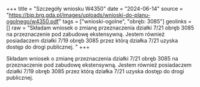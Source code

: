+++
title = "Szczegóły wniosku W4350"
date = "2024-06-14"
source = "https://bip.brg.gda.pl/images/uploads/wnioski-do-planu-ogolnego/w4350.pdf"
tags = ["wnioski-ogolne", "obręb: 3085"]
geolinks = []
raw = "Składam wniosek o zmianę przeznaczenia działki 7/21 obręb 3085 na przeznaczenie pod zabudowę ekstensywną. Jestem również posiadaczem działki 7/19 obręb 3085 przez którą działka 7/21 uzyska dostęp do drogi publicznej.  "
+++

Składam wniosek o zmianę przeznaczenia działki 7/21 obręb 3085 na przeznaczenie
pod zabudowę ekstensywną. Jestem również posiadaczem działki 7/19 obręb 3085 przez którą
działka 7/21 uzyska dostęp do drogi publicznej. 



